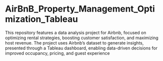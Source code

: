 # AirBnB_Property_Management_Optimization_Tableau
This repository features a data analysis project for Airbnb, focused on optimizing rental strategies, boosting customer satisfaction, and maximizing host revenue. The project uses Airbnb’s dataset to generate insights, presented through a Tableau dashboard, enabling data-driven decisions for improved occupancy, pricing, and guest experience
